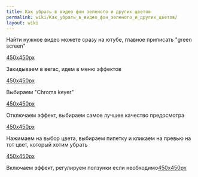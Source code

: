 ```yaml
---
title: Как убрать в видео фон зеленого и других цветов
permalink: wiki/Как_убрать_в_видео_фон_зеленого_и_других_цветов/
layout: wiki
---
```


Найти нужное видео можете сразу на ютубе, главное приписать "green
screen"

[450x450px](Файл:2018-01-04_09-38-25.jpg "wikilink")

Закидываем в вегас, идем в меню эффектов

[450x450px](Файл:2018-01-04_09-42-24.jpg "wikilink")

Выбираем "Chroma keyer"

[450x450px](Файл:2018-01-04_09-43-36.jpg "wikilink")

Отключаем эффект, выбираем самое лучшее качество предосмотра

[450x450px](Файл:2018-01-04_09-45-41.jpg "wikilink")

Нажимаем на выбор цвета, выбираем пипетку и кликаем на превью на тот
цвет, который хотим убрать

[450x450px](Файл:2018-01-04_09-48-10.jpg "wikilink")

Включаем эффект, регулируем ползунки если
необходимо[450x450px](Файл:2018-01-04_09-50-02.jpg "wikilink")
